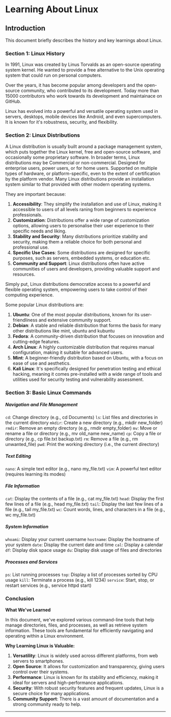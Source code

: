 ﻿# Learning About Linux

## Introduction

This document briefly describes the history and key learnings about Linux.

### Section 1: Linux History

In 1991, Linux was created by Linus Torvalds as an open-source operating system kernel. He wanted to provide a free alternative to the Unix operating system that could run on personal computers.

Over the years, it has become popular among developers and the open-source community, who contributed to its development. Today more than 15000 contributors who work towards its development and maintainace on GitHub.

Linux has evolved into a powerful and versatile operating system used in servers, desktops, mobile devices like Android, and even supercomputers.
It is known for it's robustness, security, and flexibility.

### Section 2: Linux Distributions

A Linux distribution is usually built around a package management system, which puts together the Linux kernel, free and open-source software, and occasionally some proprietary software. In broader terms,  Linux distributions may be Commercial or non-commercial. Designed for enterprise users, power users, or for home users. Supported on multiple types of hardware, or platform-specific, even to the extent of certification by the platform vendor. Many Linux distributions provide an installation system similar to that provided with other modern operating systems.

They are important because:

1. **Accessibility**: They simplify the installation and use of Linux, making it accessible to users of all levels raning from beginners to experience professionals.
2. **Customization**: Distributions offer a wide range of customization options, allowing users to personalise their user experience to their specific needs and liking.
3. **Stability and Security**: Many distributions prioritize stability and security, making them a reliable choice for both personal and professional use.
4. **Specific Use Cases**: Some distributions are designed for specific purposes, such as servers, embedded systems, or education etc.
5. **Community and Support**: Linux distributions often have active communities of users and developers, providing valuable support and resources.

Simply put, Linux distributions democratize access to a powerful and flexible operating system, empowering users to take control of their computing experience.

Some popular Linux distributions are:

1. **Ubuntu**: One of the most popular distributions, known for its user-friendliness and extensive community support.
2. **Debian**: A stable and reliable distribution that forms the basis for many other distributions like mint, ubuntu and kubuntu
3. **Fedora**: A community-driven distribution that focuses on innovation and cutting-edge features.
4. **Arch Linux**: A highly customizable distribution that requires manual configuration, making it suitable for advanced users.
5. **Mint**: A beginner-friendly distribution based on Ubuntu, with a focus on ease of use and aesthetics.
6. **Kali Linux**: It's specifically designed for penetration testing and ethical hacking, meaning it comes pre-installed with a wide range of tools and utilities used for security testing and vulnerability assessment.

### Section 3: Basic Linux Commands

##### Navigation and File Management

`cd`: Change directory (e.g., cd Documents)
`ls`: List files and directories in the current directory
`mkdir`: Create a new directory (e.g., mkdir new_folder)
`rmdir`: Remove an empty directory (e.g., rmdir empty_folder)
`mv`: Move or rename a file or directory (e.g., mv old_name new_name)
`cp`: Copy a file or directory (e.g., cp file.txt backup.txt)
`rm`: Remove a file (e.g., rm unwanted_file)
`pwd`: Print the working directory (i.e., the current directory)

##### Text Editing

`nano`: A simple text editor (e.g., nano my_file.txt)
`vim`: A powerful text editor (requires learning its modes)

##### File Information

`cat`: Display the contents of a file (e.g., cat my_file.txt)
`head`: Display the first few lines of a file (e.g., head my_file.txt)
`tail`: Display the last few lines of a file (e.g., tail my_file.txt)
`wc`: Count words, lines, and characters in a file (e.g., wc my_file.txt)

##### System Information

`whoami`: Display your current username
`hostname`: Display the hostname of your system
`date`: Display the current date and time
`cal`: Display a calendar
`df`: Display disk space usage
`du`: Display disk usage of files and directories

##### Processes and Services

`ps`: List running processes
`top`: Display a list of processes sorted by CPU usage
`kill`: Terminate a process (e.g., kill 1234)
`service`: Start, stop, or restart services (e.g., service httpd start)

### Conclusion

**What We've Learned**

In this document, we've explored various command-line tools that help manage directories, files, and processes, as well as retrieve system information. These tools are fundamental for efficiently navigating and operating within a Linux environment.

**Why Learning Linux is Valuable:**

1. **Versatility**: Linux is widely used across different platforms, from web servers to smartphones.
2. **Open Source**: It allows for customization and transparency, giving users control over their systems.
3. **Performance**: Linux is known for its stability and efficiency, making it ideal for servers and high-performance applications.
4. **Security**: With robust security features and frequent updates, Linux is a secure choice for many applications.
5. **Community Support**: There is a vast amount of documentation and a strong community ready to help.

---
